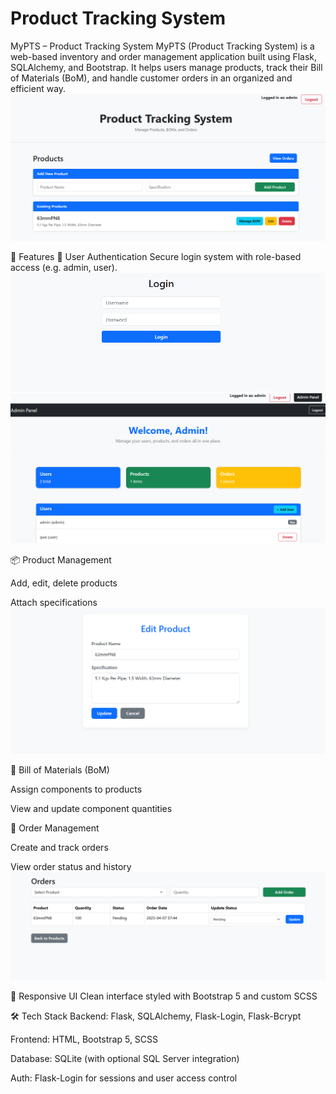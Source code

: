 # Product Tracking System
MyPTS – Product Tracking System
MyPTS (Product Tracking System) is a web-based inventory and order management application built using Flask, SQLAlchemy, and Bootstrap. It helps users manage products, track their Bill of Materials (BoM), and handle customer orders in an organized and efficient way.
[![App Screenshot](images/4.png)](images/4.png)


🚀 Features
🔐 User Authentication
Secure login system with role-based access (e.g. admin, user).
[![App Screenshot](images/3.png)](images/3.png)
[![App Screenshot](images/5.png)](images/5.png)


📦 Product Management

Add, edit, delete products

Attach specifications
[![App Screenshot](images/2.png)](images/2.png)


🧮 Bill of Materials (BoM)

Assign components to products

View and update component quantities

📝 Order Management

Create and track orders

View order status and history
[![App Screenshot](images/1.png)](images/1.png)


🎨 Responsive UI
Clean interface styled with Bootstrap 5 and custom SCSS

🛠️ Tech Stack
Backend: Flask, SQLAlchemy, Flask-Login, Flask-Bcrypt

Frontend: HTML, Bootstrap 5, SCSS

Database: SQLite (with optional SQL Server integration)

Auth: Flask-Login for sessions and user access control









